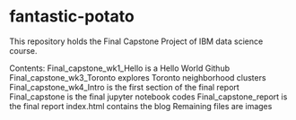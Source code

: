 # fantastic-potato
This repository holds the Final Capstone Project of IBM data science course.

Contents:
Final_capstone_wk1_Hello is a Hello World Github
Final_capstone_wk3_Toronto explores Toronto neighborhood clusters
Final_capstone_wk4_Intro is the first section of the final report
Final_capstone is the final jupyter notebook codes
Final_capstone_report is the final report
index.html contains the blog
Remaining files are images
